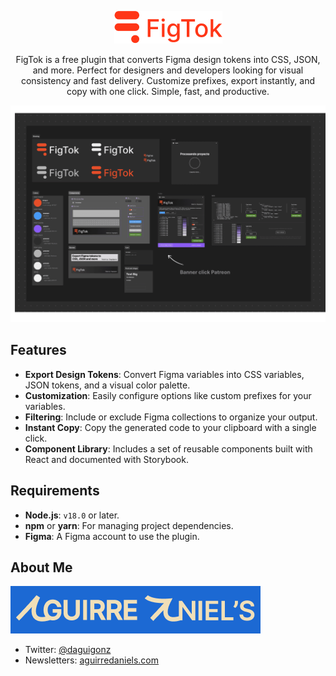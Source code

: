 <div align="center">

![Figtok](./resources/logo-color.png)

</div>

<div align="center">
FigTok is a free plugin that converts Figma design tokens into CSS, JSON, and more. Perfect for designers and developers looking for visual consistency and fast delivery. Customize prefixes, export instantly, and copy with one click. Simple, fast, and productive.
</div>

![Screenshot](./resources/screenshot.png?v=01)

## Features

- **Export Design Tokens**: Convert Figma variables into CSS variables, JSON tokens, and a visual color palette.
- **Customization**: Easily configure options like custom prefixes for your variables.
- **Filtering**: Include or exclude Figma collections to organize your output.
- **Instant Copy**: Copy the generated code to your clipboard with a single click.
- **Component Library**: Includes a set of reusable components built with React and documented with Storybook.

## Requirements

- **Node.js**: `v18.0` or later.
- **npm** or **yarn**: For managing project dependencies.
- **Figma**: A Figma account to use the plugin.

## About Me
![Aguirre Daniels](https://github.com/daguigonz/resources/raw/main/branding/AD.png)
- Twitter: [@daguigonz](https://x.com/daguigonz)
- Newsletters: [aguirredaniels.com](https://aguirredaniels.com/)
